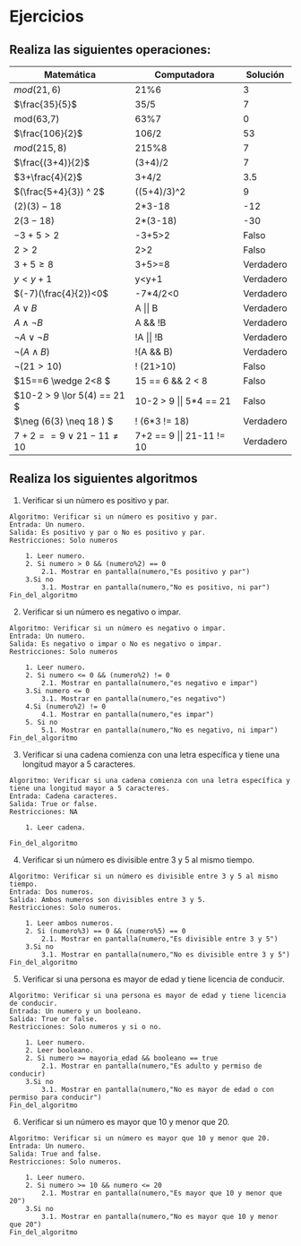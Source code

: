 # Ejercicios
Realiza las siguientes operaciones: 
---
|Matemática|Computadora|Solución|
|-|-|-|
|$mod(21,6)$|21%6|3
|$\frac{35}{5}$|35/5|7
|mod(63,7)|63%7|0
|$\frac{106}{2}$|106/2|53
|$mod(215,8)$|215%8|7
|$\frac{(3+4)}{2}$|(3+4)/2|7
|$3+\frac{4}{2}$|3+4/2|3.5
|$(\frac{5+4}{3}) ^ 2$|((5+4)/3)^2|9
|$(2)(3)-18$|2*3-18|-12
|$2(3-18)$|2*(3-18)|-30
|$-3+5>2$|-3+5>2|Falso
|$2>2$|2>2|Falso
|$3+5\geq8$|3+5>=8|Verdadero
|$y < y+1$| y<y+1 | Verdadero
|$(-7)(\frac{4}{2})<0$|-7*4/2<0|Verdadero
|$A \lor B$|A \|\| B|Verdadero
|$A \wedge \neg B$ |A && !B|Verdadero
|$\neg A \lor \neg B$|!A \|\| !B| Verdadero
|$\neg ( A \wedge B)$|!(A && B)|Verdadero
|$\neg (21>10)$|! (21>10)| Falso
|$15==6 \wedge 2<8 $|15 == 6 && 2 < 8| Falso
|$10-2 > 9 \lor 5(4) == 21 $|10-2 > 9 \|\| 5*4 == 21| Falso
|$\neg (6(3) \neq 18 ) $|! (6*3 != 18)|Verdadero
|$7+2 == 9 \lor 21 - 11 \neq 10$|7+2 == 9 \|\| 21-11 != 10 | Verdadero


## Realiza los siguientes algoritmos
1. Verificar si un número es positivo y par.
	
```psc
Algoritmo: Verificar si un número es positivo y par.
Entrada: Un numero.
Salida: Es positivo y par o No es positivo y par.
Restricciones: Solo numeros
    
    1. Leer numero.
    2. Si numero > 0 && (numero%2) == 0
    	2.1. Mostrar en pantalla(numero,"Es positivo y par")
    3.Si no
		3.1. Mostrar en pantalla(numero,"No es positivo, ni par")
Fin_del_algoritmo
```
2. Verificar si un número es negativo o impar.

```psc
Algoritmo: Verificar si un número es negativo o impar.
Entrada: Un numero.
Salida: Es negativo o impar o No es negativo o impar.
Restricciones: Solo numeros
    
    1. Leer numero.
    2. Si numero <= 0 && (numero%2) != 0
    	2.1. Mostrar en pantalla(numero,"es negativo e impar")
    3.Si numero <= 0
		3.1. Mostrar en pantalla(numero,"es negativo")
	4.Si (numero%2) != 0
		4.1. Mostrar en pantalla(numero,"es impar")
	5. Si no
		5.1. Mostrar en pantalla(numero,"No es negativo, ni impar")
Fin_del_algoritmo
```
3. Verificar si una cadena comienza con una letra específica y tiene una longitud mayor a 5 caracteres.

```psc
Algoritmo: Verificar si una cadena comienza con una letra específica y tiene una longitud mayor a 5 caracteres.
Entrada: Cadena caracteres.
Salida: True or false.
Restricciones: NA
    
    1. Leer cadena.

Fin_del_algoritmo
```
4. Verificar si un número es divisible entre 3 y 5 al mismo tiempo.

```psc
Algoritmo: Verificar si un número es divisible entre 3 y 5 al mismo tiempo.
Entrada: Dos numeros.
Salida: Ambos numeros son divisibles entre 3 y 5.
Restricciones: Solo numeros.
    
    1. Leer ambos numeros.
    2. Si (numero%3) == 0 && (numero%5) == 0
    	2.1. Mostrar en pantalla(numero,"Es divisible entre 3 y 5")
    3.Si no
		3.1. Mostrar en pantalla(numero,"No es divisible entre 3 y 5")
Fin_del_algoritmo
```
5. Verificar si una persona es mayor de edad y tiene licencia de conducir.

```psc
Algoritmo: Verificar si una persona es mayor de edad y tiene licencia de conducir.
Entrada: Un numero y un booleano.
Salida: True or false.
Restricciones: Solo numeros y si o no.
    
    1. Leer numero.
	2. Leer booleano.
    2. Si numero >= mayoria_edad && booleano == true
    	2.1. Mostrar en pantalla(numero,"Es adulto y permiso de conducir)
    3.Si no
		3.1. Mostrar en pantalla(numero,"No es mayor de edad o con permiso para conducir")
Fin_del_algoritmo
```
6. Verificar si un número es mayor que 10 y menor que 20.

```psc
Algoritmo: Verificar si un número es mayor que 10 y menor que 20.
Entrada: Un numero.
Salida: True and false.
Restricciones: Solo numeros.
    
    1. Leer numero.
    2. Si numero >= 10 && numero <= 20
    	2.1. Mostrar en pantalla(numero,"Es mayor que 10 y menor que 20")
    3.Si no
		3.1. Mostrar en pantalla(numero,"No es mayor que 10 y menor que 20")
Fin_del_algoritmo
```
